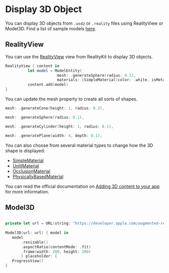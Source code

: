 #  Display 3D Object

You can display 3D objects from `.usdz` or `.reality` files using RealityView or Model3D. Find a list of sample models [here](https://developer.apple.com/augmented-reality/quick-look/).

## RealityView

You can use the [RealityView](https://developer.apple.com/documentation/RealityKit/RealityView) view from RealityKit to display 3D objects.

```swift
RealityView { content in
          let model = ModelEntity(
                       mesh: .generateSphere(radius: 0.1),
                       materials: [SimpleMaterial(color: .white, isMetallic: true)])
          content.add(model)
}
```

You can update the mesh property to create all sorts of shapes.

```swift
mesh: .generateCone(height: 1, radius: 0.2),

mesh: .generateSphere(radius: 0.1),

mesh: .generateCylinder(height: 1, radius: 0.1),

mesh: .generatePlane(width: 4, depth: 0.1),
```

You can also choose from several material types to change how the 3D shape is displayed:
- [SimpleMaterial](https://developer.apple.com/documentation/realitykit/simplematerial)
- [UnlitMaterial](https://developer.apple.com/documentation/realitykit/unlitmaterial)
- [OcclusionMaterial](https://developer.apple.com/documentation/realitykit/occlusionmaterial)
- [PhysicallyBasedMaterial](https://developer.apple.com/documentation/realitykit/physicallybasedmaterial)

You can read the official documentation on [Adding 3D content to your app](https://developer.apple.com/documentation/visionos/adding-3d-content-to-your-app/) for more information.

## Model3D

```swift

private let url = URL(string: "https://developer.apple.com/augmented-reality/quick-look/models/teapot/teapot.usdz")!
       
Model3D(url: url) { model in
   model
       .resizable()
       .aspectRatio(contentMode: .fit)
       .frame(width: 200, height: 200)
       } placeholder: {
   ProgressView()
}
```
